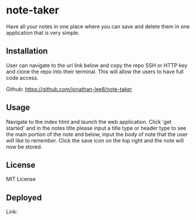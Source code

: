 # note-taker

Have all your notes in one place where you can save and delete them in one application that is very simple.

## Installation

User can navigate to the url link below and copy the repo SSH or HTTP key and clone the repo into their terminal. This will allow the users to have full code access.

Github: https://github.com/jonathan-lee8/note-taker

## Usage

Navigate to the index html and launch the web application. Click 'get started' and in the notes title please input a title type or header type to see the main portion of the note and below, input the body of note that the user will like to remember. Click the save icon on the top right and the note will now be stored.

## License

MIT License

## Deployed

Link: 